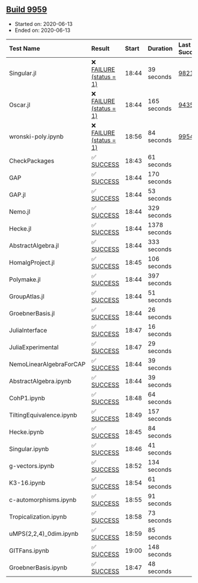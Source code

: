 ## [Build 9959](https://oscarci.mathematik.uni-kl.de/job/oscar/9959/)

* Started on: 2020-06-13
* Ended on: 2020-06-13

| Test Name    | Result | Start | Duration | Last Success | First Failure |
|:-------------|:-------|:------|:---------|:-------------|:--------------|
| Singular.jl | ❌ [FAILURE (status = 1)](https://oscarci.mathematik.uni-kl.de/job/oscar/9959/artifact/logs/build-9959/Singular.jl.log) | 18:44 | 39 seconds | [9821](https://oscarci.mathematik.uni-kl.de/job/oscar/9821/) | [9822](https://oscarci.mathematik.uni-kl.de/job/oscar/9822/) |
| Oscar.jl | ❌ [FAILURE (status = 1)](https://oscarci.mathematik.uni-kl.de/job/oscar/9959/artifact/logs/build-9959/Oscar.jl.log) | 18:44 | 165 seconds | [9435](https://oscarci.mathematik.uni-kl.de/job/oscar/9435/) | [9436](https://oscarci.mathematik.uni-kl.de/job/oscar/9436/) |
| wronski-poly.ipynb | ❌ [FAILURE (status = 1)](https://oscarci.mathematik.uni-kl.de/job/oscar/9959/artifact/logs/build-9959/wronski-poly.ipynb.log) | 18:56 | 84 seconds | [9954](https://oscarci.mathematik.uni-kl.de/job/oscar/9954/) | [9955](https://oscarci.mathematik.uni-kl.de/job/oscar/9955/) |
| CheckPackages | ✅ [SUCCESS](https://oscarci.mathematik.uni-kl.de/job/oscar/9959/artifact/logs/build-9959/CheckPackages.log) | 18:43 | 61 seconds |  |  |
| GAP | ✅ [SUCCESS](https://oscarci.mathematik.uni-kl.de/job/oscar/9959/artifact/logs/build-9959/GAP.log) | 18:44 | 170 seconds |  |  |
| GAP.jl | ✅ [SUCCESS](https://oscarci.mathematik.uni-kl.de/job/oscar/9959/artifact/logs/build-9959/GAP.jl.log) | 18:44 | 53 seconds |  |  |
| Nemo.jl | ✅ [SUCCESS](https://oscarci.mathematik.uni-kl.de/job/oscar/9959/artifact/logs/build-9959/Nemo.jl.log) | 18:44 | 329 seconds |  |  |
| Hecke.jl | ✅ [SUCCESS](https://oscarci.mathematik.uni-kl.de/job/oscar/9959/artifact/logs/build-9959/Hecke.jl.log) | 18:44 | 1378 seconds |  |  |
| AbstractAlgebra.jl | ✅ [SUCCESS](https://oscarci.mathematik.uni-kl.de/job/oscar/9959/artifact/logs/build-9959/AbstractAlgebra.jl.log) | 18:44 | 333 seconds |  |  |
| HomalgProject.jl | ✅ [SUCCESS](https://oscarci.mathematik.uni-kl.de/job/oscar/9959/artifact/logs/build-9959/HomalgProject.jl.log) | 18:45 | 106 seconds |  |  |
| Polymake.jl | ✅ [SUCCESS](https://oscarci.mathematik.uni-kl.de/job/oscar/9959/artifact/logs/build-9959/Polymake.jl.log) | 18:44 | 397 seconds |  |  |
| GroupAtlas.jl | ✅ [SUCCESS](https://oscarci.mathematik.uni-kl.de/job/oscar/9959/artifact/logs/build-9959/GroupAtlas.jl.log) | 18:44 | 51 seconds |  |  |
| GroebnerBasis.jl | ✅ [SUCCESS](https://oscarci.mathematik.uni-kl.de/job/oscar/9959/artifact/logs/build-9959/GroebnerBasis.jl.log) | 18:44 | 26 seconds |  |  |
| JuliaInterface | ✅ [SUCCESS](https://oscarci.mathematik.uni-kl.de/job/oscar/9959/artifact/logs/build-9959/JuliaInterface.log) | 18:47 | 16 seconds |  |  |
| JuliaExperimental | ✅ [SUCCESS](https://oscarci.mathematik.uni-kl.de/job/oscar/9959/artifact/logs/build-9959/JuliaExperimental.log) | 18:47 | 29 seconds |  |  |
| NemoLinearAlgebraForCAP | ✅ [SUCCESS](https://oscarci.mathematik.uni-kl.de/job/oscar/9959/artifact/logs/build-9959/NemoLinearAlgebraForCAP.log) | 18:44 | 39 seconds |  |  |
| AbstractAlgebra.ipynb | ✅ [SUCCESS](https://oscarci.mathematik.uni-kl.de/job/oscar/9959/artifact/logs/build-9959/AbstractAlgebra.ipynb.log) | 18:44 | 39 seconds |  |  |
| CohP1.ipynb | ✅ [SUCCESS](https://oscarci.mathematik.uni-kl.de/job/oscar/9959/artifact/logs/build-9959/CohP1.ipynb.log) | 18:48 | 64 seconds |  |  |
| TiltingEquivalence.ipynb | ✅ [SUCCESS](https://oscarci.mathematik.uni-kl.de/job/oscar/9959/artifact/logs/build-9959/TiltingEquivalence.ipynb.log) | 18:49 | 157 seconds |  |  |
| Hecke.ipynb | ✅ [SUCCESS](https://oscarci.mathematik.uni-kl.de/job/oscar/9959/artifact/logs/build-9959/Hecke.ipynb.log) | 18:45 | 84 seconds |  |  |
| Singular.ipynb | ✅ [SUCCESS](https://oscarci.mathematik.uni-kl.de/job/oscar/9959/artifact/logs/build-9959/Singular.ipynb.log) | 18:46 | 41 seconds |  |  |
| g-vectors.ipynb | ✅ [SUCCESS](https://oscarci.mathematik.uni-kl.de/job/oscar/9959/artifact/logs/build-9959/g-vectors.ipynb.log) | 18:52 | 134 seconds |  |  |
| K3-16.ipynb | ✅ [SUCCESS](https://oscarci.mathematik.uni-kl.de/job/oscar/9959/artifact/logs/build-9959/K3-16.ipynb.log) | 18:54 | 61 seconds |  |  |
| c-automorphisms.ipynb | ✅ [SUCCESS](https://oscarci.mathematik.uni-kl.de/job/oscar/9959/artifact/logs/build-9959/c-automorphisms.ipynb.log) | 18:55 | 91 seconds |  |  |
| Tropicalization.ipynb | ✅ [SUCCESS](https://oscarci.mathematik.uni-kl.de/job/oscar/9959/artifact/logs/build-9959/Tropicalization.ipynb.log) | 18:58 | 73 seconds |  |  |
| uMPS(2,2,4)_0dim.ipynb | ✅ [SUCCESS](https://oscarci.mathematik.uni-kl.de/job/oscar/9959/artifact/logs/build-9959/uMPS-2-2-4-_0dim.ipynb.log) | 18:59 | 85 seconds |  |  |
| GITFans.ipynb | ✅ [SUCCESS](https://oscarci.mathematik.uni-kl.de/job/oscar/9959/artifact/logs/build-9959/GITFans.ipynb.log) | 19:00 | 148 seconds |  |  |
| GroebnerBasis.ipynb | ✅ [SUCCESS](https://oscarci.mathematik.uni-kl.de/job/oscar/9959/artifact/logs/build-9959/GroebnerBasis.ipynb.log) | 18:47 | 48 seconds |  |  |
